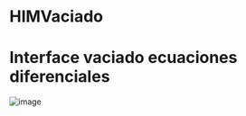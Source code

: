 # HIMVaciado
# Interface vaciado ecuaciones diferenciales

![image](https://github.com/jessvilla1975/HIMVaciado/assets/114515509/457c7597-c3bf-4510-8b64-216a55ad98d6)
